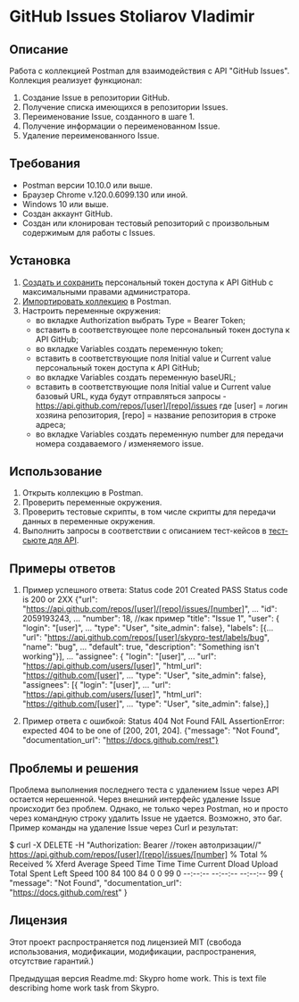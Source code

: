 # GitHub Issues Stoliarov Vladimir

## Описание
Работа с коллекцией Postman для взаимодействия с API "GitHub Issues". 
Коллекция реализует функционал:
1. Создание Issue в репозитории GitHub.
2. Получение списка имеющихся в репозитории Issues.
3. Переименование Issue, созданного в шаге 1.
4. Получение информации о переименованном Issue.
5. Удаление переименованного Issue.

## Требования
- Postman версии 10.10.0 или выше.
- Браузер Chrome v.120.0.6099.130 или иной.
- Windows 10 или выше.
- Создан аккаунт GitHub.
- Создан или клонирован тестовый репозиторий с произвольным содержимым для работы с Issues.

## Установка
1. [Создать и сохранить]([https://github.com/settings/tokens]) персональный токен доступа к API GitHub с максимальными правами администратора.
2. [Импортировать коллекцию]([https://drive.google.com/file/d/1LzZUqGwWVdP8J58xSOH2gKX0mFipyKen/view?usp=sharing]) в Postman.
3. Настроить переменные окружения:
   - во вкладке Authorization выбрать Type = Bearer Token;
   - вставить в соответствующее поле персональный токен доступа к API GitHub;
   - во вкладке Variables создать переменную token;
   - вставить в соответствующие поля Initial value и Current value персональный токен доступа к API GitHub;
   - во вкладке Variables создать переменную baseURL;
   - вставить в соответствующие поля Initial value и Current value базовый URL, куда будут отправляться запросы - https://api.github.com/repos/[user]/[repo]/issues
     где [user] = логин хозяина репозитория, [repo] = название репозитория в строке адреса;
   - во вкладке Variables создать переменную number для передачи номера создаваемого / изменяемого issue.

## Использование
1. Открыть коллекцию в Postman.
2. Проверить переменные окружения.
3. Проверить тестовые скрипты, в том числе скрипты для передачи данных в переменные окружения.
4. Выполнить запросы в соответствии с описанием тест-кейсов в [тест-сьюте для API]([https://drive.google.com/file/d/1H53cHaUDdPUKtZRh8yMFIs-NQc5ZzlOz/view?usp=sharing).

## Примеры ответов
1. Пример успешного ответа:
Status code 201 Created
PASS Status code is 200 or 2XX
{"url": "https://api.github.com/repos/[user]/[repo]/issues/[number]",
...
"id": 2059193243,
...
"number": 18,        //как пример
"title": "Issue 1",
"user": {
"login": "[user]",
...
"type": "User",
"site_admin": false},
"labels": [{...
"url": "https://api.github.com/repos/[user]/skypro-test/labels/bug",
"name": "bug",
...
"default": true,
"description": "Something isn't working"}],
...
"assignee": {
"login": "[user]",
...
"url": "https://api.github.com/users/[user]",
"html_url": "https://github.com/[user]",
...
"type": "User",
"site_admin": false},
"assignees": [{
"login": "[user]",
...
"url": "https://api.github.com/users/[user]",
"html_url": "https://github.com/[user]",
...
"type": "User",
"site_admin": false},]

3. Пример ответа с ошибкой:
Status 404 Not Found
FAIL AssertionError: expected 404 to be one of [200, 201, 204].
{"message": "Not Found",
"documentation_url": "https://docs.github.com/rest"}

## Проблемы и решения
Проблема выполнения последнего теста с удалением Issue через API остается нерешенной.
Через внешний интерфейс удаление Issue происходит без проблем.
Однако, не только через Postman, но и просто через командную строку удалить Issue не удается.
Возможно, это баг. Пример команды на удаление Issue через Curl и результат:

$ curl -X DELETE -H "Authorization: Bearer //токен автолризации//" https://api.github.com/repos/[user]/[repo]/issues/[number]
  % Total    % Received % Xferd  Average Speed   Time    Time     Time  Current
                                 Dload  Upload   Total   Spent    Left  Speed
100    84  100    84    0     0     99      0 --:--:-- --:--:-- --:--:--    99
{
  "message": "Not Found",
  "documentation_url": "https://docs.github.com/rest"
}

## Лицензия
Этот проект распространяется под лицензией MIT (свобода использования, модификации, модификации, распространения, отсутствие гарантий.)

Предыдущая версия Readme.md: Skypro home work.
This is text file describing home work task from Skypro.
